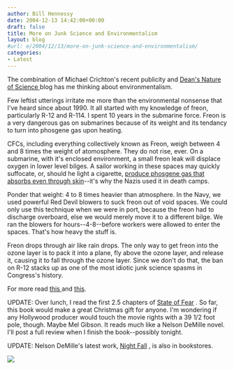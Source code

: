 ```yaml
---
author: Bill Hennessy
date: 2004-12-13 14:42:00+00:00
draft: false
title: More on Junk Science and Environmentalism
layout: blog
#url: e/2004/12/13/more-on-junk-science-and-environmentalism/
categories:
- Latest
---
```


The combination of Michael Crichton's recent publicity and [Dean's Nature of Science ](https://www.deanesmay.com/posts/1102929591.shtml)blog has me thinking about environmentalism.




Few leftist utterings irritate me more than the environmental nonsense that I've heard since about 1990. It all started with my knowledge of freon, particularly R-12 and R-114. I spent 10 years in the submarine force. Freon is a very dangerous gas on submarines because of its weight and its tendancy to turn into phosgene gas upon heating.




CFCs, including everything collectively known as Freon, weigh between 4 and 8 times the weight of atomosphere. They do not rise, ever. On a submarine, with it's enclosed environment, a small freon leak will displace oxygen in lower level bilges. A sailor working in these spaces may quickly suffocate, or, should he light a cigarette, [produce phosgene gas that absorbs even through skin](https://www.bt.cdc.gov/agent/phosgene/basics/facts.asp)--it's why the Nazis used it in death camps. 




Ponder that weight: 4 to 8 times heavier than atmosphere. In the Navy, we used powerful Red Devil blowers to suck freon out of void spaces. We could only use this technique when we were in port, because the freon had to discharge overboard, else we would merely move it to a different bilge. We ran the blowers for hours--4-8--before workers were allowed to enter the spaces. That's how heavy the stuff is. 




Freon drops through air like rain drops. The only way to get freon into the ozone layer is to pack it into a plane, fly above the ozone layer, and release it, causing it to fall through the ozone layer. Since we don't do that, the ban on R-12 stacks up as one of the most idiotic junk science spasms in Congress's history.




For more read [this ](https://www.junkscience.com/may99/freon.htm)and [this](https://www.letsplay.net/josday/getdonday.cfm?id=128).




UPDATE: Over lunch, I read the first 2.5 chapters of [State of Fear](https://www.amazon.com/exec/obidos/redirect?tag=hennesssview-20&path=tg%2Fdetail%2F-%2F0066214130%2Fqid%3D1102908263%2Fsr%3D8-1%2Fref%3Dpd_csp_1%3Fv%3Dglance%26s%3Dbooks%26n%3D507846) . So far, this book would make a great Christmas gift for anyone. I'm wondering if any Hollywood producer would touch the movie rights with a 39 1/2 foot pole, though. Maybe Mel Gibson. It reads much like a Nelson DeMille novel. I'll post a full review when I finish the book--possibly tonight.




UPDATE: Nelson DeMille's latest work, [Night Fall](https://www.amazon.com/exec/obidos/redirect?tag=hennesssview-20&path=ASIN%2F0446576638%2Fqid%3D1102965357%2Fsr%3D2-1%2Fref%3Dpd_ka_b_2_1) , is also in bookstores.

![](https://blog.billhennessy.com/aggbug.aspx?PostID=870)

